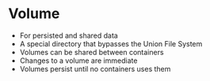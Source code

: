 # Volume
* For persisted and shared data
* A special directory that bypasses the Union File System
* Volumes can be shared between containers
* Changes to a volume are immediate
* Volumes persist until no containers uses them